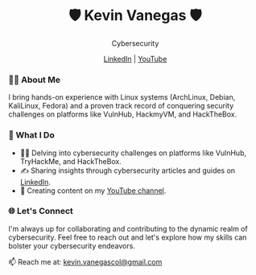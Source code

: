 <div align="center">
  <h1>🛡️ Kevin Vanegas 🛡️</h1>
  <p>Cybersecurity</p>
  
  [LinkedIn](https://www.linkedin.com/in/kevinvanegasz/) | [YouTube](https://www.youtube.com/@kvzlx/videos)
</div>

### 👨‍💻 About Me

I bring hands-on experience with Linux systems (ArchLinux, Debian, KaliLinux, Fedora) and a proven track record of conquering security challenges on platforms like VulnHub, HackmyVM, and HackTheBox. 

### 🚀 What I Do

- 🕵️‍♂️ Delving into cybersecurity challenges on platforms like VulnHub, TryHackMe, and HackTheBox.
- ✍️ Sharing insights through cybersecurity articles and guides on [LinkedIn](https://www.linkedin.com/in/kevinvanegasz/).
- 🎥 Creating content on my [YouTube channel](https://www.youtube.com/@kvzlx/videos).


### 🌐 Let's Connect

I'm always up for collaborating and contributing to the dynamic realm of cybersecurity. Feel free to reach out and let's explore how my skills can bolster your cybersecurity endeavors.

📫 Reach me at: [kevin.vanegascol@gmail.com](mailto:kevin.vanegascol@gmail.com)
